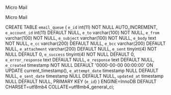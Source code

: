 Micro Mail

Micro Mail

CREATE TABLE `email_queue` (
  `e_id` int(11) NOT NULL AUTO_INCREMENT,
  `e_account_id` int(11) DEFAULT NULL,
  `e_to` varchar(100) NOT NULL,
  `e_from` varchar(100) NOT NULL,
  `e_subject` varchar(100) NOT NULL,
  `e_body` text NOT NULL,
  `e_cc` varchar(200) DEFAULT NULL,
  `e_bcc` varchar(200) DEFAULT NULL,
  `e_attachment` varchar(200) DEFAULT NULL,
  `e_sent` tinyint(4) NOT NULL DEFAULT 0,
  `e_success` tinyint(4) NOT NULL DEFAULT 0,
  `e_error_response` text DEFAULT NULL,
  `e_response` text DEFAULT NULL,
  `e_created` timestamp NOT NULL DEFAULT '0000-00-00 00:00:00' ON UPDATE current_timestamp(),
  `e_attempt_date` timestamp NULL DEFAULT NULL,
  `e_sent_date` timestamp NULL DEFAULT NULL,
  `updated_at` timestamp NULL DEFAULT NULL,
  PRIMARY KEY (`e_id`)
) ENGINE=InnoDB DEFAULT CHARSET=utf8mb4 COLLATE=utf8mb4_general_ci;
